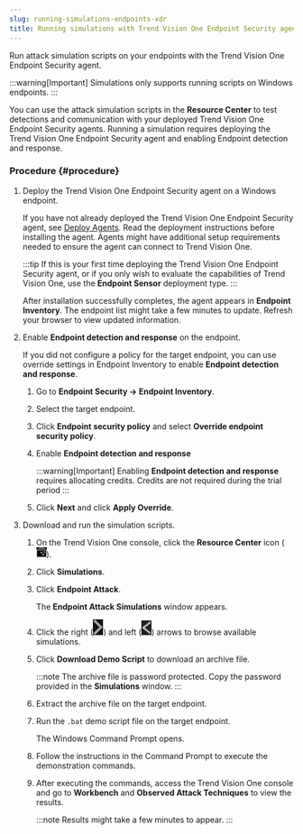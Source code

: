 ```yaml
---
slug: running-simulations-endpoints-xdr
title: Running simulations with Trend Vision One Endpoint Security agents
---
```


Run attack simulation scripts on your endpoints with the Trend Vision One Endpoint Security agent.

:::warning[Important]
Simulations only supports running scripts on Windows endpoints.
:::

You can use the attack simulation scripts in the **Resource Center** to test detections and communication with your deployed Trend Vision One Endpoint Security agents. Running a simulation requires deploying the Trend Vision One Endpoint Security agent and enabling Endpoint detection and response.

### Procedure {#procedure}

1.  Deploy the Trend Vision One Endpoint Security agent on a Windows endpoint.

    If you have not already deployed the Trend Vision One Endpoint Security agent, see [Deploy Agents](deploy-agents.md). Read the deployment instructions before installing the agent. Agents might have additional setup requirements needed to ensure the agent can connect to Trend Vision One.

    :::tip
    If this is your first time deploying the Trend Vision One Endpoint Security agent, or if you only wish to evaluate the capabilities of Trend Vision One, use the **Endpoint Sensor** deployment type.
    :::

    After installation successfully completes, the agent appears in **Endpoint Inventory**. The endpoint list might take a few minutes to update. Refresh your browser to view updated information.

2.  Enable **Endpoint detection and response** on the endpoint.

    If you did not configure a policy for the target endpoint, you can use override settings in Endpoint Inventory to enable **Endpoint detection and response**.

    1.  Go to **Endpoint Security → Endpoint Inventory**.

    2.  Select the target endpoint.

    3.  Click **Endpoint security policy** and select **Override endpoint security policy**.

    4.  Enable **Endpoint detection and response**

        :::warning[Important]
        Enabling **Endpoint detection and response** requires allocating credits. Credits are not required during the trial period
        :::

    5.  Click **Next** and click **Apply Override**.

3.  Download and run the simulation scripts.

    1.  On the Trend Vision One console, click the **Resource Center** icon (![](/images/resourceCenter=73b1d431-813b-467c-8098-62f12bb6e2af.webp)).

    2.  Click **Simulations**.

    3.  Click **Endpoint Attack**.

        The **Endpoint Attack Simulations** window appears.

    4.  Click the right (![](/images/simulationsRightArrow=20220525102311.webp)) and left (![](/images/simulationsLeftArrow=20220525102211.webp)) arrows to browse available simulations.

    5.  Click **Download Demo Script** to download an archive file.

        :::note
        The archive file is password protected. Copy the password provided in the **Simulations** window.
        :::

    6.  Extract the archive file on the target endpoint.

    7.  Run the `.bat` demo script file on the target endpoint.

        The Windows Command Prompt opens.

    8.  Follow the instructions in the Command Prompt to execute the demonstration commands.

    9.  After executing the commands, access the Trend Vision One console and go to **Workbench** and **Observed Attack Techniques** to view the results.

        :::note
        Results might take a few minutes to appear.
        :::
